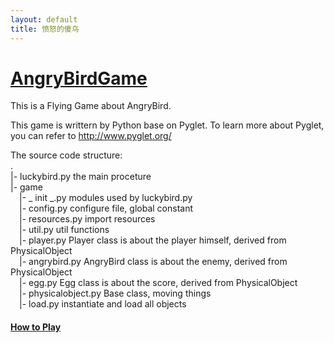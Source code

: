 ```yaml
---
layout: default
title: 愤怒的傻鸟
---
```


[AngryBirdGame](https://github.com/lucky521/Pig-Hate-Angry-Bird)
=============

This is a Flying Game about AngryBird.


This game is writtern by Python base on Pyglet.
To learn more about Pyglet, you can refer to http://www.pyglet.org/



The source code structure:  
.   
|- luckybird.py   the main proceture    
|-  game    
&emsp;|- _ init _.py   modules used by luckybird.py   
&emsp;|- config.py     configure file, global constant   
&emsp;|- resources.py    import resources   
&emsp;|- util.py     util functions   
&emsp;|- player.py   Player class is about the player himself, derived from PhysicalObject   
&emsp;|- angrybird.py    AngryBird class is about the enemy, derived from PhysicalObject   
&emsp;|- egg.py      Egg class is about the score, derived from PhysicalObject   
&emsp;|- physicalobject.py   Base class, moving things   
&emsp;|- load.py   instantiate and load all objects   

#### [How to Play](https://github.com/lucky521/Pig-Hate-Angry-Bird/blob/master/readme.txt)
